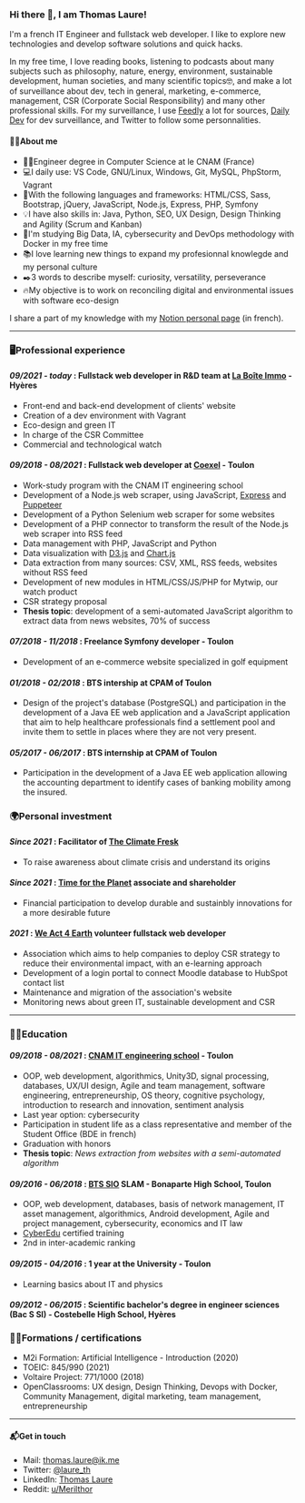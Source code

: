 ### Hi there 👋, I am Thomas Laure!

I'm a french IT Engineer and fullstack web developer. I like to explore new technologies and develop software solutions and quick hacks.

In my free time, I love reading books, listening to podcasts about many subjects such as philosophy, nature, energy, environment, sustainable development, human societies, and many scientific topics🤓, and make a lot of surveillance about dev, tech in general, marketing, e-commerce, management, CSR (Corporate Social Responsibility) and many other professional skills.
For my surveillance, I use [Feedly](https://feedly.com) a lot for sources, [Daily Dev](https://daily.dev/) for dev surveillance, and Twitter to follow some personnalities.

#### 🐱‍💻About me
- 👨‍🎓Engineer degree in Computer Science at le CNAM (France)
- 💻I daily use: VS Code, GNU/Linux, Windows, Git, MySQL, PhpStorm, Vagrant
- 🧰With the following languages and frameworks: HTML/CSS, Sass, Bootstrap, jQuery, JavaScript, Node.js, Express, PHP, Symfony
- 💡I have also skills in: Java, Python, SEO, UX Design, Design Thinking and Agility (Scrum and Kanban)
- 🌱I'm studying Big Data, IA, cybersecurity and DevOps methodology with Docker in my free time
- 📚I love learning new things to expand my profesionnal knowlegde and my personal culture
- ✒️3 words to describe myself: curiosity, versatility, perseverance
- 🔥My objective is to work on reconciling digital and environmental issues with software eco-design

I share a part of my knowledge with my [Notion personal page](https://www.notion.so/thomaslaure/Cours-90dd3c4539aa454db265b246eafc46d2) (in french).

---

### 🖥️Professional experience
#### *09/2021 - today* : **Fullstack web developer** in R&D team at [La Boîte Immo](https://www.la-boite-immo.com/) - Hyères
- Front-end and back-end development of clients' website
- Creation of a dev environment with Vagrant
- Eco-design and green IT
- In charge of the CSR Committee
- Commercial and technological watch

#### *09/2018 - 08/2021* : **Fullstack web developer** at [Coexel](https://www.coexel.com/) - Toulon
- Work-study program with the CNAM IT engineering school
- Development of a Node.js web scraper, using JavaScript, [Express](https://expressjs.com/) and [Puppeteer](https://developers.google.com/web/tools/puppeteer/)
- Development of a Python Selenium web scraper for some websites
- Development of a PHP connector to transform the result of the Node.js web scraper into RSS feed
- Data management with PHP, JavaScript and Python
- Data visualization with [D3.js](https://d3js.org/) and [Chart.js](https://www.chartjs.org/)
- Data extraction from many sources: CSV, XML, RSS feeds, websites without RSS feed
- Development of new modules in HTML/CSS/JS/PHP for Mytwip, our watch product
- CSR strategy proposal
- **Thesis topic**: development of a semi-automated JavaScript algorithm to extract data from news websites, 70% of success

#### *07/2018 - 11/2018* : **Freelance Symfony developer** - Toulon
- Development of an e-commerce website specialized in golf equipment

#### *01/2018 - 02/2018* : BTS intership at CPAM of Toulon
- Design of the project's database (PostgreSQL) and participation in the development of a Java EE web application and a JavaScript application that aim to help healthcare professionals find a settlement pool and invite them to settle in places where they are not very present.

#### *05/2017 - 06/2017* : BTS internship at CPAM of Toulon
- Participation in the development of a Java EE web application allowing the accounting department to identify cases of banking mobility among the insured.

### 🌍Personal investment

#### *Since 2021* : Facilitator of [The Climate Fresk](https://fresqueduclimat.org/)
- To raise awareness about climate crisis and understand its origins

#### *Since 2021* : [Time for the Planet](https://www.time-planet.com/en) **associate and shareholder**
- Financial participation to develop durable and sustainbly innovations for a more desirable future

#### *2021* : [We Act 4 Earth](https://weact4earth.fr/) **volunteer fullstack web developer**
- Association which aims to help companies to deploy CSR strategy to reduce their environmental impact, with an e-learning approach
- Development of a login portal to connect Moodle database to HubSpot contact list
- Maintenance and migration of the association's website
- Monitoring news about green IT, sustainable development and CSR

---

### 👨‍🎓Education
#### *09/2018 - 08/2021* : [CNAM IT engineering school](https://formation.cnam.fr/rechercher-par-discipline/ingenieur-e-informatique-et-multimedia-technologies-du-jeu-video-et-systemes-interactifs-1275873.kjsp) - Toulon
- OOP, web development, algorithmics, Unity3D, signal processing, databases, UX/UI design, Agile and team management, software engineering, entrepreneurship, OS theory, cognitive psychology, introduction to research and innovation, sentiment analysis
- Last year option: cybersecurity
- Participation in student life as a class representative and member of the Student Office (BDE in french)
- Graduation with honors
- **Thesis topic**: *News extraction from websites with a semi-automated algorithm*

#### *09/2016 - 06/2018* : [BTS SIO](https://bts-sio.lyc-bonaparte.fr/) SLAM - Bonaparte High School, Toulon
- OOP, web development, databases, basis of network management, IT asset management, algorithmics, Android development, Agile and project management, cybersecurity, economics and IT law
- [CyberEdu](https://www.cyberedu.fr/pages/label-2019-001/) certified training
- 2nd in inter-academic ranking

#### *09/2015 - 04/2016* : 1 year at the University - Toulon
- Learning basics about IT and physics

#### *09/2012 - 06/2015* : Scientific bachelor's degree in engineer sciences (Bac S SI) - Costebelle High School, Hyères

### 👨‍💻Formations / certifications
- M2i Formation: Artificial Intelligence - Introduction (2020)
- TOEIC: 845/990 (2021)
- Voltaire Project: 771/1000 (2018)
- OpenClassrooms: UX design, Design Thinking, Devops with Docker, Community Management, digital marketing, team management, entrepreneurship

---

#### 📬Get in touch
- Mail: thomas.laure@ik.me
- Twitter: [@laure_th](https://twitter.com/laure_th)
- LinkedIn: [Thomas Laure](https://www.linkedin.com/in/thomas-laure-ingenieur-developpeur-web/)
- Reddit: [u/Merilthor](https://www.reddit.com/user/Merilthor)
